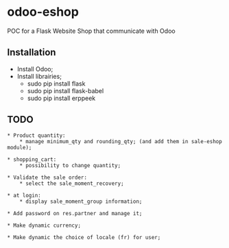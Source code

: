 odoo-eshop
==========

POC for a Flask Website Shop that communicate with Odoo

Installation
------------

* Install Odoo;
* Install librairies;
    * sudo pip install flask
    * sudo pip install flask-babel
    * sudo pip install erppeek


TODO
----
    * Product quantity:
        * manage minimum_qty and rounding_qty; (and add them in sale-eshop module);

    * shopping_cart:
        * possibility to change quantity;

    * Validate the sale order:
        * select the sale_moment_recovery;

    * at login:
        * display sale_moment_group information;

    * Add password on res.partner and manage it;

    * Make dynamic currency;

    * Make dynamic the choice of locale (fr) for user;

